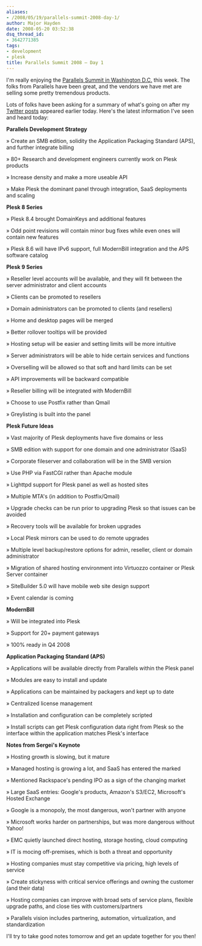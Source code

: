 ```yaml
---
aliases:
- /2008/05/19/parallels-summit-2008-day-1/
author: Major Hayden
date: 2008-05-20 03:52:38
dsq_thread_id:
- 3642771385
tags:
- development
- plesk
title: Parallels Summit 2008 – Day 1
---
```


I'm really enjoying the [Parallels Summit in Washington D.C.][1] this week. The folks from Parallels have been great, and the vendors we have met are selling some pretty tremendous products.

Lots of folks have been asking for a summary of what's going on after my [Twitter posts][2] appeared earlier today. Here's the latest information I've seen and heard today:

**Parallels Development Strategy**

&raquo; Create an SMB edition, solidity the Application Packaging Standard (APS), and further integrate billing

&raquo; 80+ Research and development engineers currently work on Plesk products

&raquo; Increase density and make a more useable API

&raquo; Make Plesk the dominant panel through integration, SaaS deployments and scaling

**Plesk 8 Series**

&raquo; Plesk 8.4 brought DomainKeys and additional features

&raquo; Odd point revisions will contain minor bug fixes while even ones will contain new features

&raquo; Plesk 8.6 will have IPv6 support, full ModernBill integration and the APS software catalog

**Plesk 9 Series**

&raquo; Reseller level accounts will be available, and they will fit between the server administrator and client accounts

&raquo; Clients can be promoted to resellers

&raquo; Domain administrators can be promoted to clients (and resellers)

&raquo; Home and desktop pages will be merged

&raquo; Better rollover tooltips will be provided

&raquo; Hosting setup will be easier and setting limits will be more intuitive

&raquo; Server administrators will be able to hide certain services and functions

&raquo; Overselling will be allowed so that soft and hard limits can be set

&raquo; API improvements will be backward compatible

&raquo; Reseller billing will be integrated with ModernBill

&raquo; Choose to use Postfix rather than Qmail

&raquo; Greylisting is built into the panel

**Plesk Future Ideas**

&raquo; Vast majority of Plesk deployments have five domains or less

&raquo; SMB edition with support for one domain and one administrator (SaaS)

&raquo; Corporate fileserver and collaboration will be in the SMB version

&raquo; Use PHP via FastCGI rather than Apache module

&raquo; Lighttpd support for Plesk panel as well as hosted sites

&raquo; Multiple MTA's (in addition to Postfix/Qmail)

&raquo; Upgrade checks can be run prior to upgrading Plesk so that issues can be avoided

&raquo; Recovery tools will be available for broken upgrades

&raquo; Local Plesk mirrors can be used to do remote upgrades

&raquo; Multiple level backup/restore options for admin, reseller, client or domain administrator

&raquo; Migration of shared hosting environment into Virtuozzo container or Plesk Server container

&raquo; SiteBuilder 5.0 will have mobile web site design support

&raquo; Event calendar is coming

**ModernBill**

&raquo; Will be integrated into Plesk

&raquo; Support for 20+ payment gateways

&raquo; 100% ready in Q4 2008

**Application Packaging Standard (APS)**

&raquo; Applications will be available directly from Parallels within the Plesk panel

&raquo; Modules are easy to install and update

&raquo; Applications can be maintained by packagers and kept up to date

&raquo; Centralized license management

&raquo; Installation and configuration can be completely scripted

&raquo; Install scripts can get Plesk configuration data right from Plesk so the interface within the application matches Plesk's interface

**Notes from Sergei's Keynote**

&raquo; Hosting growth is slowing, but it mature

&raquo; Managed hosting is growing a lot, and SaaS has entered the marked

&raquo; Mentioned Rackspace's pending IPO as a sign of the changing market

&raquo; Large SaaS entries: Google's products, Amazon's S3/EC2, Microsoft's Hosted Exchange

&raquo; Google is a monopoly, the most dangerous, won't partner with anyone

&raquo; Microsoft works harder on partnerships, but was more dangerous without Yahoo!

&raquo; EMC quietly launched direct hosting, storage hosting, cloud computing

&raquo; IT is mocing off-premises, which is both a threat and opportunity

&raquo; Hosting companies must stay competitive via pricing, high levels of service

&raquo; Create stickyness with critical service offerings and owning the customer (and their data)

&raquo; Hosting companies can improve with broad sets of service plans, flexible upgrade paths, and close ties with customers/partners

&raquo; Parallels vision includes partnering, automation, virtualization, and standardization

I'll try to take good notes tomorrow and get an update together for you then!

 [1]: http://www.parallels.com/en/summit/
 [2]: http://twitter.com/RackerHacker/